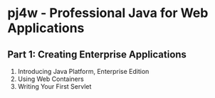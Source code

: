 # pj4w - Professional Java for Web Applications

## Part 1: Creating Enterprise Applications

1. Introducing Java Platform, Enterprise Edition  
2. Using Web Containers  
3. Writing Your First Servlet  

